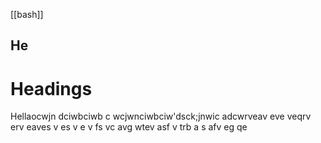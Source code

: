 [[bash]]

He
-
# Headings


Hellaocwjn dciwbciwb c
wcjwnciwbciw'dsck;jnwic
adcwrveav
eve
veqrv
erv
eaves
v es
v e
v fs
vc
avg
wtev
 asf
 v 
 trb
 a
 s 
 afv
 eg
 qe
 